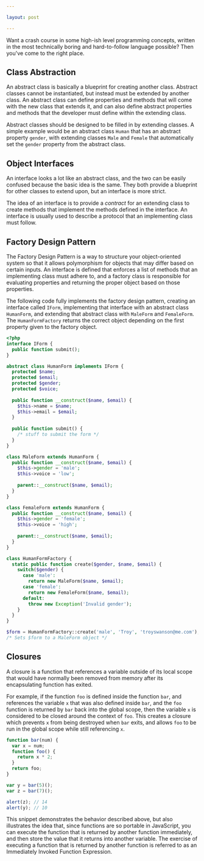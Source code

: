 ```yaml
---

layout: post

---
```


Want a crash course in some high-ish level programming concepts, written in the most technically boring and hard-to-follow language possible? Then you've come to the right place.

## Class Abstraction

An abstract class is basically a blueprint for creating another class. Abstract classes cannot be instantiated, but instead must be extended by another class. An abstract class can define properties and methods that will come with the new class that extends it, and can also define abstract properties and methods that the developer must define within the extending class.

Abstract classes should be designed to be filled in by extending classes. A simple example would be an abstract class `Human` that has an abstract property `gender`, with extending classes `Male` and `Female` that automatically set the `gender` property from the abstract class.

## Object Interfaces

An interface looks a lot like an abstract class, and the two can be easily confused because the basic idea is the same. They both provide a blueprint for other classes to extend upon, but an interface is more strict.

The idea of an interface is to provide a *contract* for an extending class to create methods that implement the methods defined in the interface. An interface is usually used to describe a protocol that an implementing class must follow.

## Factory Design Pattern

The Factory Design Pattern is a way to structure your object-oriented system so that it allows polymorphism for objects that may differ based on certain inputs. An interface is defined that enforces a list of methods that an implementing class must adhere to, and a factory class is responsible for evaluating properties and returning the proper object based on those properties.

The following code fully implements the factory design pattern, creating an interface called `IForm`, implementing that interface with an abstract class `HumanForm`, and extending that abstract class with `MaleForm` and `FemaleForm`. The `HumanFormFactory` returns the correct object depending on the first property given to the factory object.

```php
<?php
interface IForm {
  public function submit();
}

abstract class HumanForm implements IForm {
  protected $name;
  protected $email;
  protected $gender;
  protected $voice;
  
  public function __construct($name, $email) {
    $this->name = $name;
    $this->email = $email;
  }
  
  public function submit() {
    /* stuff to submit the form */
  }
}

class MaleForm extends HumanForm {
  public function __construct($name, $email) {
    $this->gender = 'male';
    $this->voice = 'low';
    
    parent::__construct($name, $email);
  }
}

class FemaleForm extends HumanForm {
  public function __construct($name, $email) {
    $this->gender = 'female';
    $this->voice = 'high';
    
    parent::__construct($name, $email);
  }
}

class HumanFormFactory {
  static public function create($gender, $name, $email) {
    switch($gender) {
      case 'male':
        return new MaleForm($name, $email);
      case 'female':
        return new FemaleForm($name, $email);
      default:
        throw new Exception('Invalid gender');
    }
  }
}

$form = HumanFormFactory::create('male', 'Troy', 'troyswanson@me.com');
/* Sets $form to a MaleForm object */
```

## Closures

A closure is a function that references a variable outside of its local scope that would have normally been removed from memory after its encapsulating function has exited.

For example, if the function `foo` is defined inside the function `bar`, and references the variable `x` that was also defined inside `bar`, and the `foo` function is returned by `bar` back into the global scope, then the variable `x` is considered to be closed around the context of `foo`. This creates a closure which prevents `x` from being destroyed when `bar` exits, and allows `foo` to be run in the global scope while still referencing `x`.

```javascript
function bar(num) {
  var x = num;
  function foo() {
    return x * 2;
  }
  return foo;
}

var y = bar(5)();
var z = bar(7)();

alert(z); // 14
alert(y); // 10
```

This snippet demonstrates the behavior described above, but also illustrates the idea that, since functions are so portable in JavaScript, you can execute the function that is returned by another function immediately, and then store the value that it returns into another variable. The exercise of executing a function that is returned by another function is referred to as an Immediately Invoked Function Expression.

